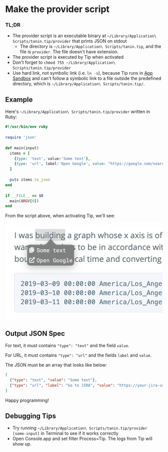 Make the provider script
=========================

### TL;DR 

* The provider script is an executable binary at `~/Library/Application\ Scripts/tanin.tip/provider` that prints JSON on stdout
  * The directory is `~/Library/Application\ Scripts/tanin.tip`, and the file is `provider`. The file doesn't have extension.
* The provider script is executed by Tip when activated
* Don't forget to `chmod 755 ~/Library/Application\ Scripts/tanin.tip/provider`
* Use hard link, not symbolic link (i.e. `ln -s`), because Tip runs in [App Sandbox](https://developer.apple.com/app-sandboxing/) and can't follow a symbolic link to a file outside the predefined directory, which is `~/Library/Application\ Scripts/tanin.tip/`.


Example
--------

Here's `~/Library/Application\ Scripts/tanin.tip/provider` written in Ruby:

```ruby
#!/usr/bin/env ruby

require 'json'

def main(input)
  items = [
    {type: 'text', value:'Some text'},
    {type: 'url', label:'Open Google', value: "https://google.com/search?q=#{input}"}
  ]

  puts items.to_json
end

if __FILE__ == $0
  main(ARGV[0])
end
```

From the script above, when activating Tip, we'll see:

![Example](example.png)


Output JSON Spec
-----------------

For text, it must contains `"type": "text"` and the field `value`.

For URL, it must contains `"type": "url"` and the fields `label` and `value`.

The JSON must be an array that looks like below:

```json
[
  {"type": "text", "value": "Some text"},
  {"type": "url", "label": "Go to JIRA", "value": "https://your-jira-url/JIRA-0001"},
]
```

Happy programming!


Debugging Tips
---------------

* Try running `~/Library/Application\ Scripts/tanin.tip/provider [some-input]` in Terminal to see if it works correctly
* Open Console.app and set filter Process=Tip. The logs from Tip will show up.
